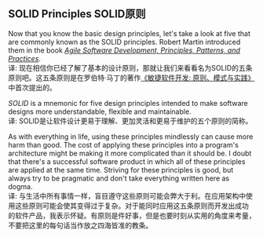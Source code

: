 ## SOLID Principles SOLID原则

Now that you know the basic design principles, let's take a look at five that are commonly known as the SOLID 
principles. Robert Martin introduced them in the book [*Agile Software Development, Principles, Patterns, and Practices*][Agile Software Development].   
译: 现在相信你已经了解了基本的设计原则，那就让我们来看看名为SOLID的五条原则吧。这五条原则是在罗伯特·马丁的著作[《敏捷软件开发: 原则、模式与实践》][敏捷软件开发]
中首次提出的。

*SOLID* is a mnemonic for five design principles intended to make software designs more understandable, flexible and
maintainable.   
译: SOLID是让软件设计更易于理解、更加灵活和更易于维护的五个原则的简称。

As with everything in life, using these principles mindlessly can cause more harm than good. The cost of applying these
principles into a program's architecture might be making it more complicated than it should be. I doubt that there's a 
successful software product in which all of these principles are applied at the same time. Striving for these 
principles is good, but always try to be pragmatic and don't take everything written here as dogma.   
译: 与生活中所有事情一样，盲目遵守这些原则可能会弊大于利。在应用架构中使用这些原则可能会使其变得过于复杂。对于能同时应用这五条原则而开发出成功
的软件产品，我表示怀疑。有原则是件好事，但是也要时刻从实用的角度来考量，不要把这里的每句话当作放之四海皆准的教条。

[Agile Software Development]:https://refactoring.guru/principles-book
[敏捷软件开发]:https://refactoringguru.cn/principles-book
